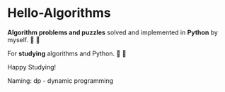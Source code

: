 # Hello-Algorithms
**Algorithm problems and puzzles** solved and implemented in **Python** by myself. :dragon: :snake:

For **studying** algorithms and Python. :bicyclist: :evergreen_tree:

Happy Studying!

Naming:
dp - dynamic programming
